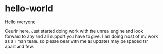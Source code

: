 # hello-world

Hello everyone!

Ceurin here, Just started doing work with the unreal engine and look forward to any and all support you have to give.
I am doing most of my work as a 1 man team. so please bear with me as updates may be spaced far apart and few.
